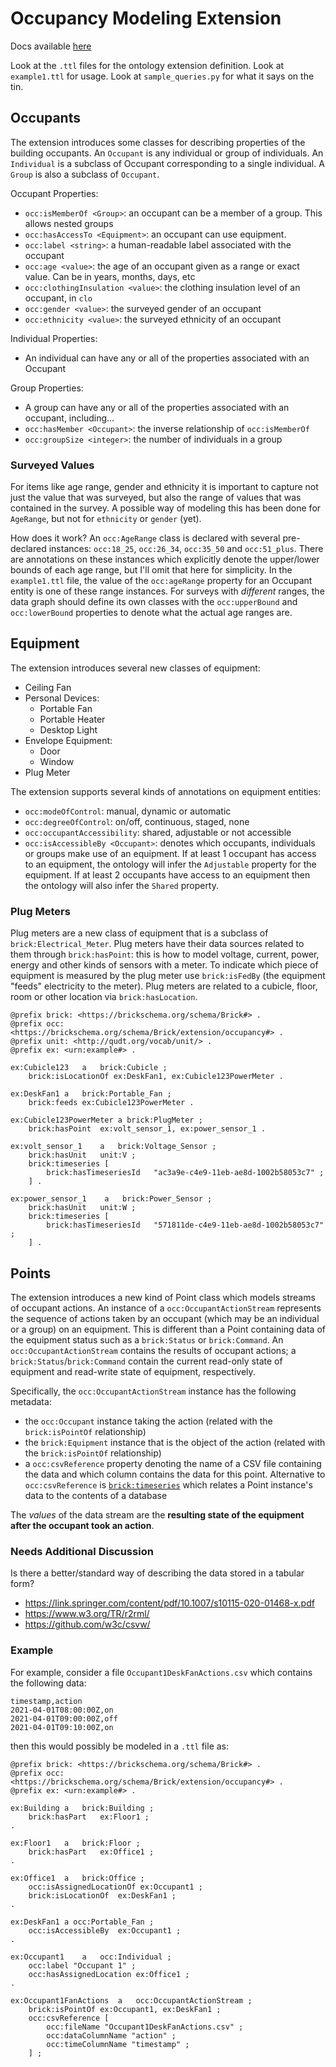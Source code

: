 # Occupancy Modeling Extension

Docs available [here](https://occupancy-extension-beta.gtf.fyi/)

Look at the `.ttl` files for the ontology extension definition. Look at `example1.ttl` for usage. Look at `sample_queries.py` for what it says on the tin.

## Occupants

The extension introduces some classes for describing properties of the building occupants. An `Occupant` is any individual or group of individuals. An `Individual` is a subclass of Occupant corresponding to a single individual. A `Group` is also a subclass of `Occupant`.

Occupant Properties:
- `occ:isMemberOf <Group>`: an occupant can be a member of a group. This allows nested groups
- `occ:hasAccessTo <Equipment>`: an occupant can use equipment.
- `occ:label <string>`: a human-readable label associated with the occupant
- `occ:age <value>`: the age of an occupant given as a range or exact value. Can be in years, months, days, etc
- `occ:clothingInsulation <value>`: the clothing insulation level of an occupant, in `clo`
- `occ:gender <value>`: the surveyed gender of an occupant
- `occ:ethnicity <value>`: the surveyed ethnicity of an occupant

Individual Properties:
- An individual can have any or all of the properties associated with an Occupant

Group Properties:
- A group can have any or all of the properties associated with an occupant, including...
- `occ:hasMember <Occupant>`: the inverse relationship of `occ:isMemberOf`
- `occ:groupSize <integer>`: the number of individuals in a group

### Surveyed Values

For items like age range, gender and ethnicity it is important to capture not just the value that was surveyed, but also the range of values that was contained in the survey. A possible way of modeling this has been done for `AgeRange`, but not for `ethnicity` or `gender` (yet).

How does it work? An `occ:AgeRange` class is declared with several pre-declared instances: `occ:18_25`, `occ:26_34`, `occ:35_50` and `occ:51_plus`. There are annotations on these instances which explicitly denote the upper/lower bounds of each age range, but I'll omit that here for simplicity. In the `example1.ttl` file, the value of the `occ:ageRange` property for an Occupant entity is one of these range instances. For surveys with *different* ranges, the data graph should define its own classes with the `occ:upperBound` and `occ:lowerBound` properties to denote what the actual age ranges are.

## Equipment

The extension introduces several new classes of equipment:

- Ceiling Fan
- Personal Devices:
    - Portable Fan
    - Portable Heater
    - Desktop Light
- Envelope Equipment:
    - Door
    - Window
- Plug Meter

The extension supports several kinds of annotations on equipment entities:
- `occ:modeOfControl`: manual, dynamic or automatic
- `occ:degreeOfControl`: on/off, continuous, staged, none
- `occ:occupantAccessibility`: shared, adjustable or not accessible
- `occ:isAccessibleBy <Occupant>`: denotes which occupants, individuals or groups make use of an equipment. If at least 1 occupant has access to an equipment, the ontology will infer the `Adjustable` property for the equipment. If at least 2 occupants have access to an equipment then the ontology will also infer the `Shared` property.

### Plug Meters

Plug meters are a new class of equipment that is a subclass of `brick:Electrical_Meter`. Plug meters have their data sources related to them through `brick:hasPoint`: this is how to model voltage, current, power, energy and other kinds of sensors with a meter. To indicate which piece of equipment is measured by the plug meter use `brick:isFedBy` (the equipment "feeds" electricity to the meter). Plug meters are related to a cubicle, floor, room or other location via `brick:hasLocation`.

```ttl
@prefix brick: <https://brickschema.org/schema/Brick#> .
@prefix occ: <https://brickschema.org/schema/Brick/extension/occupancy#> .
@prefix unit: <http://qudt.org/vocab/unit/> .
@prefix ex: <urn:example#> .

ex:Cubicle123   a   brick:Cubicle ;
    brick:isLocationOf ex:DeskFan1, ex:Cubicle123PowerMeter .

ex:DeskFan1 a   brick:Portable_Fan ;
    brick:feeds ex:Cubicle123PowerMeter .

ex:Cubicle123PowerMeter a brick:PlugMeter ;
    brick:hasPoint  ex:volt_sensor_1, ex:power_sensor_1 .

ex:volt_sensor_1    a   brick:Voltage_Sensor ;
    brick:hasUnit   unit:V ;
    brick:timeseries [
        brick:hasTimeseriesId   "ac3a9e-c4e9-11eb-ae8d-1002b58053c7" ;
    ] .

ex:power_sensor_1    a   brick:Power_Sensor ;
    brick:hasUnit   unit:W ;
    brick:timeseries [
        brick:hasTimeseriesId   "571811de-c4e9-11eb-ae8d-1002b58053c7" ;
    ] .
```

## Points

The extension introduces a new kind of Point class which models streams of occupant actions. An instance of a `occ:OccupantActionStream` represents the sequence of actions taken by an occupant (which may be an individual or a group) on an equipment. This is different than a Point containing data of the equipment status such as a `brick:Status` or `brick:Command`. An `occ:OccupantActionStream` contains the results of occupant actions; a `brick:Status`/`brick:Command` contain the current read-only state of equipment  and read-write state of equipment, respectively.

Specifically, the `occ:OccupantActionStream` instance has the following metadata:
- the `occ:Occupant` instance taking the action (related with the `brick:isPointOf` relationship)
- the `brick:Equipment` instance that is the object of the action (related with the `brick:isPointOf` relationship)
- a `occ:csvReference` property denoting the name of a CSV file containing the data and which column contains the data for this point. Alternative to `occ:csvReference` is [`brick:timeseries`](https://docs.brickschema.org/metadata/timeseries-storage.html) which relates a Point instance's data to the contents of a database

The *values* of the data stream are the **resulting state of the equipment after the occupant took an action**.

### Needs Additional Discussion

Is there a better/standard way of describing the data stored in a tabular form?

- https://link.springer.com/content/pdf/10.1007/s10115-020-01468-x.pdf
- https://www.w3.org/TR/r2rml/
- https://github.com/w3c/csvw/

### Example

For example, consider a file `Occupant1DeskFanActions.csv` which contains the following data:

```
timestamp,action
2021-04-01T08:00:00Z,on
2021-04-01T09:00:00Z,off
2021-04-01T09:10:00Z,on
```

then this would possibly be modeled in a `.ttl` file as:

```ttl
@prefix brick: <https://brickschema.org/schema/Brick#> .
@prefix occ: <https://brickschema.org/schema/Brick/extension/occupancy#> .
@prefix ex: <urn:example#> .

ex:Building a   brick:Building ;
    brick:hasPart   ex:Floor1 ;
.

ex:Floor1   a   brick:Floor ;
    brick:hasPart   ex:Office1 ;
.

ex:Office1  a   brick:Office ;
    occ:isAssignedLocationOf ex:Occupant1 ;
    brick:isLocationOf  ex:DeskFan1 ;
.

ex:DeskFan1 a occ:Portable_Fan ;
    occ:isAccessibleBy  ex:Occupant1 ;
.

ex:Occupant1    a   occ:Individual ;
    occ:label "Occupant 1" ;
    occ:hasAssignedLocation ex:Office1 ;
.

ex:Occupant1FanActions  a   occ:OccupantActionStream ;
    brick:isPointOf ex:Occupant1, ex:DeskFan1 ;
    occ:csvReference [
        occ:fileName "Occupant1DeskFanActions.csv" ;
        occ:dataColumnName "action" ;
        occ:timeColumnName "timestamp" ;
    ] ;

```
